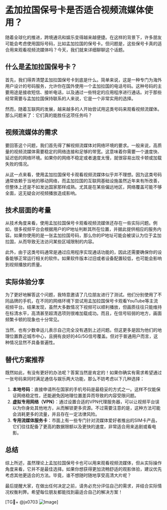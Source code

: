 # 孟加拉国保号卡是否适合视频流媒体使用？

随着全球化的推进，跨境通讯和娱乐变得越来越便捷。在这样的背景下，许多朋友可能会考虑使用国际号码，比如孟加拉国的保号卡。但问题是，这些保号卡真的适合用来观看视频流媒体吗？今天，我们就来详细聊聊这个话题。

## 什么是孟加拉国保号卡？

首先，我们得弄清楚孟加拉国保号卡到底是什么。简单来说，这是一种专门为海外用户设计的号码服务，允许你在国外使用一个孟加拉国的电话号码。这种号码的主要用途是接收短信、接听电话，以及通过一些特定的应用程序进行通话。对于那些经常需要与孟加拉国保持联系的人来说，它是一个非常实用的选择。

然而，随着互联网的发展，越来越多的人开始尝试用这类号码来观看视频流媒体。那么问题来了：它们真的能胜任这项任务吗？

## 视频流媒体的需求

要回答这个问题，我们首先得了解视频流媒体对网络环境的要求。一般来说，高质量的视频流媒体需要稳定的网络连接和足够的带宽。这意味着你需要一个速度快、延迟低的网络环境。如果你的网络不稳定或者速度太慢，就很容易出现卡顿或加载失败的情况。

从这一点来看，使用孟加拉国保号卡观看视频流媒体似乎并不理想。因为这类号码通常依赖于当地的移动网络，而孟加拉国的互联网基础设施虽然近年来有所改善，但整体上还是不如发达国家那样成熟。尤其是在某些偏远地区，网络覆盖可能不够全面，这无疑会对视频播放造成影响。

## 技术层面的考量

从技术角度来看，使用孟加拉国保号卡观看视频流媒体还存在一些实际问题。例如，很多视频平台会根据用户的IP地址判断其所在位置，并据此提供相应的服务内容。如果你使用的是一张孟加拉国号码，那么你的IP地址可能会被误认为位于孟加拉国，从而导致无法访问某些区域限制的内容。

此外，由于这类号码通常是通过应用程序实现通话功能的，因此还需要确保你的设备能够正常运行相关的软件。如果软件版本过旧或者设备配置较低，也可能会影响到视频播放的质量。

## 实际体验分享

为了更好地解答这个问题，我特意邀请了几位朋友进行了测试。他们分别使用了不同品牌的手机，在不同的网络环境下尝试用孟加拉国保号卡观看YouTube等主流视频平台。结果发现，虽然大多数情况下视频可以顺利播放，但画质往往只能维持在标清水平，高清甚至超清选项则很难加载成功。而且，在信号较弱的地方，画面频繁卡顿的现象也十分常见。

当然，也有少数幸运儿表示自己完全没有遇到上述问题。但这更多是因为他们的地理位置靠近城市中心，且拥有良好的4G/5G信号覆盖。但对于普通用户而言，这种情况显然不具备普遍性。

## 替代方案推荐

既然如此，有没有更好的办法呢？答案当然是肯定的！如果你确实有需求希望通过一张号码来同时满足通信与娱乐两大功能，那么不妨考虑以下几种选择：

1. **本地号码**：直接申请所在国家的手机号码是最稳妥的方式之一。这样不仅能保证网络稳定性，还能避免因地理位置差异而导致的内容受限问题。
2. **虚拟专用网络（VPN）**：通过设置合适的VPN代理服务器，可以让视频平台误以为你身处其他地方，从而解锁更多资源。不过需要注意的是，这种方法可能会消耗更多的流量，并且存在一定法律风险。
3. **专用流媒体服务卡**：市面上有一些专门针对流媒体爱好者推出的SIM卡产品，它们往往配备了更高的数据限额以及更快的速度，非常适合用来追剧或看电影。

## 总结

综上所述，虽然理论上孟加拉国保号卡也可以用来观看视频流媒体，但从实际操作角度来看，它并不是最佳选择。如果你想获得更加流畅舒适的观影体验，建议优先考虑其他更适合的方法。毕竟，谁不想随时随地享受高清大片呢？

最后提醒大家，在做出任何决定之前，请务必充分评估自己的需求，并结合实际情况权衡利弊。希望每位朋友都能找到最适合自己的解决方案！

[TG💪+ @jx0703 ![Image](https://github.com/user-attachments/assets/dbca1d08-cadb-493c-b0ec-ad6f7a83f270)]